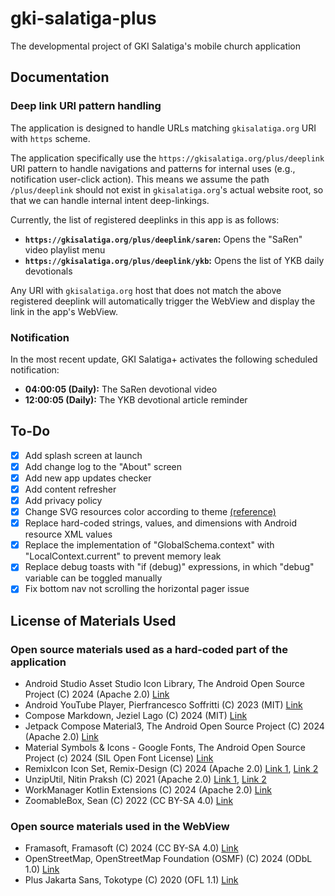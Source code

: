 # gki-salatiga-plus
The developmental project of GKI Salatiga's mobile church application

## Documentation

### Deep link URI pattern handling

The application is designed to handle URLs matching `gkisalatiga.org` URI with `https` scheme.

The application specifically use the `https://gkisalatiga.org/plus/deeplink` URI pattern to handle navigations and patterns for internal uses (e.g., notification user-click action). This means we assume the path `/plus/deeplink` should not exist in `gkisalatiga.org`'s actual website root, so that we can handle internal intent deep-linkings.

Currently, the list of registered deeplinks in this app is as follows:

- **`https://gkisalatiga.org/plus/deeplink/saren`:** Opens the "SaRen" video playlist menu
- **`https://gkisalatiga.org/plus/deeplink/ykb`:** Opens the list of YKB daily devotionals

Any URI with `gkisalatiga.org` host that does not match the above registered deeplink will automatically trigger the WebView and display the link in the app's WebView.

### Notification

In the most recent update, GKI Salatiga+ activates the following scheduled notification:

- **04:00:05 (Daily):** The SaRen devotional video
- **12:00:05 (Daily):** The YKB devotional article reminder

## To-Do

- [X] Add splash screen at launch
- [X] Add change log to the "About" screen
- [X] Add new app updates checker
- [X] Add content refresher
- [X] Add privacy policy
- [X] Change SVG resources color according to theme [(reference)](https://stackoverflow.com/questions/33126904/change-fillcolor-of-a-vector-in-android-programmatically)
- [X] Replace hard-coded strings, values, and dimensions with Android resource XML values
- [X] Replace the implementation of "GlobalSchema.context" with "LocalContext.current" to prevent memory leak
- [X] Replace debug toasts with "if (debug)" expressions, in which "debug" variable can be toggled manually
- [X] Fix bottom nav not scrolling the horizontal pager issue

## License of Materials Used

### Open source materials used as a hard-coded part of the application

- Android Studio Asset Studio Icon Library, The Android Open Source Project (C) 2024 (Apache 2.0) [Link](https://developer.android.com/studio/write/create-app-icons)
- Android YouTube Player, Pierfrancesco Soffritti (C) 2023 (MIT) [Link](https://github.com/PierfrancescoSoffritti/android-youtube-player)
- Compose Markdown, Jeziel Lago (C) 2024 (MIT) [Link](https://github.com/jeziellago/compose-markdown)
- Jetpack Compose Material3, The Android Open Source Project (C) 2024 (Apache 2.0) [Link](https://developer.android.com/jetpack/androidx/releases/compose-material3#1.3.0-beta04)
- Material Symbols & Icons - Google Fonts, The Android Open Source Project (c) 2024 (SIL Open Font License) [Link](https://fonts.google.com/icons)
- RemixIcon Icon Set, Remix-Design (C) 2024 (Apache 2.0) [Link 1](https://icon-sets.iconify.design/ri), [Link 2](https://github.com/Remix-Design/RemixIcon)
- UnzipUtil, Nitin Praksh (C) 2021 (Apache 2.0) [Link 1](https://prakashnitin.medium.com/unzipping-files-in-android-kotlin-2a2a2d5eb7ae), [Link 2](https://gist.github.com/NitinPraksash9911/dea21ec4b8ae7df068f8f891187b6d1e)
- WorkManager Kotlin Extensions (C) 2024 (Apache 2.0) [Link](https://mvnrepository.com/artifact/androidx.work/work-runtime-ktx)
- ZoomableBox, Sean (C) 2022 (CC BY-SA 4.0) [Link](https://stackoverflow.com/a/72528056)

### Open source materials used in the WebView

- Framasoft, Framasoft (C) 2024 (CC BY-SA 4.0) [Link](https://framasoft.org)
- OpenStreetMap, OpenStreetMap Foundation (OSMF) (C) 2024 (ODbL 1.0) [Link](https://www.openstreetmap.org)
- Plus Jakarta Sans, Tokotype (C) 2020 (OFL 1.1) [Link](https://fonts.google.com/specimen/Plus+Jakarta+Sans?query=plus+jakarta+sans)
